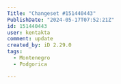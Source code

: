 ```yaml
---
Title: "Changeset #151440443"
PublishDate: "2024-05-17T07:52:21Z"
id: 151440443
user: kentakta
comment: update
created_by: iD 2.29.0
tags:
  - Montenegro
  - Podgorica

---
```

